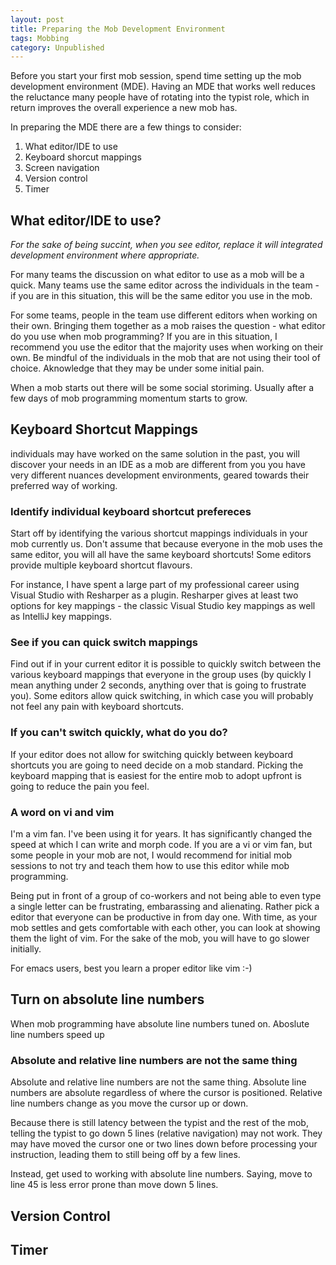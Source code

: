 ```yaml
---
layout: post
title: Preparing the Mob Development Environment 
tags: Mobbing
category: Unpublished
---
```


Before you start your first mob session, spend time setting up the mob development environment (MDE). Having an MDE that works well reduces the reluctance many people have of rotating into the typist role, which in return improves the overall experience a new mob has. 

In preparing the MDE there are a few things to consider:  

1. What editor/IDE to use  
2. Keyboard shorcut mappings
3. Screen navigation  
4. Version control  
5. Timer  

## What editor/IDE to use?

*For the sake of being succint, when you see editor, replace it will integrated development environment where appropriate.*

For many teams the discussion on what editor to use as a mob will be a quick. Many teams use the same editor across the individuals in the team - if you are in this situation, this will be the same editor you use in the mob.

For some teams, people in the team use different editors when working on their own. Bringing them together as a mob raises the question - what editor do you use when mob programming? If you are in this situation, I recommend you use the editor that the majority uses when working on their own. Be mindful of the individuals in the mob that are not using their tool of choice. Aknowledge that they may be under some initial pain.

When a mob starts out there will be some social storiming. Usually after a few days of mob programming momentum starts to grow.

## Keyboard Shortcut Mappings

individuals may have worked on the same solution in the past, you will discover your needs in an IDE as a mob are different from you you have very different nuances development environments, geared towards their preferred way of working.

### Identify individual keyboard shortcut prefereces 

Start off by identifying the various shortcut mappings individuals in your mob currently us. Don't assume that because everyone in the mob uses the same editor, you will all have the same keyboard shortcuts! Some editors provide multiple keyboard shortcut flavours. 

For instance, I have spent a large part of my professional career using Visual Studio with Resharper as a plugin. Resharper gives at least two options for key mappings - the classic Visual Studio key mappings as well as IntelliJ key mappings. 

### See if you can quick switch mappings

Find out if in your current editor it is possible to quickly switch between the various keyboard mappings that everyone in the group uses (by quickly I mean anything under 2 seconds, anything over that is going to frustrate you). Some editors allow quick switching, in which case you will probably not feel any pain with keyboard shortcuts.

### If you can't switch quickly, what do you do?

If your editor does not allow for switching quickly between keyboard shortcuts you are going to need decide on a mob standard. Picking the keyboard mapping that is easiest for the entire mob to adopt upfront is going to reduce the pain you feel.

### A word on vi and vim

I'm a vim fan. I've been using it for years. It has significantly changed the speed at which I can write and morph code. If you are a vi or vim fan, but some people in your mob are not, I would recommend for initial mob sessions to not try and teach them how to use this editor while mob programming. 

Being put in front of a group of co-workers and not being able to even type a single letter can be frustrating, embarassing and alienating. Rather pick a editor that everyone can be productive in from day one. With time, as your mob settles and gets comfortable with each other, you can look at showing them the light of vim. For the sake of the mob, you will have to go slower initially.

For emacs users, best you learn a proper editor like vim :-)

## Turn on absolute line numbers

When mob programming have absolute line numbers tuned on. Aboslute line numbers speed up 

### Absolute and relative line numbers are not the same thing

Absolute and relative line numbers are not the same thing. Absolute line numbers are absolute regardless of where the cursor is positioned. Relative line numbers change as you move the cursor up or down. 

Because there is still latency between the typist and the rest of the mob, telling the typist to go down 5 lines (relative navigation) may not work. They may have moved the cursor one or two lines down before processing your instruction, leading them to still being off by a few lines.

Instead, get used to working with absolute line numbers. Saying, move to line 45 is less error prone than move down 5 lines.

## Version Control

## Timer
